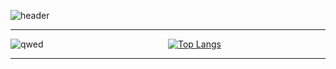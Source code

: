 ![header](https://capsule-render.vercel.app/api?type=soft&theme=dark&color=black&fontColor=FFFFFF&height=300&section=header&text=StarSong%20profile&fontSize=90)

---

<div style="display: flex;">
    <div style="flex: 1;">
        <img src="https://github.com/kami1152/kami1152/assets/85269354/0b0635a5-6803-4e35-a4a6-d7b4567917a6" alt="qwed">
    </div>
    <div style="flex: 1;">
        <a href="https://github.com/anuraghazra/github-readme-stats">
            <img src="https://github-readme-stats.vercel.app/api/top-langs/?username=kami1152&layout=compact" alt="Top Langs">
        </a>
    </div>
</div>

---
